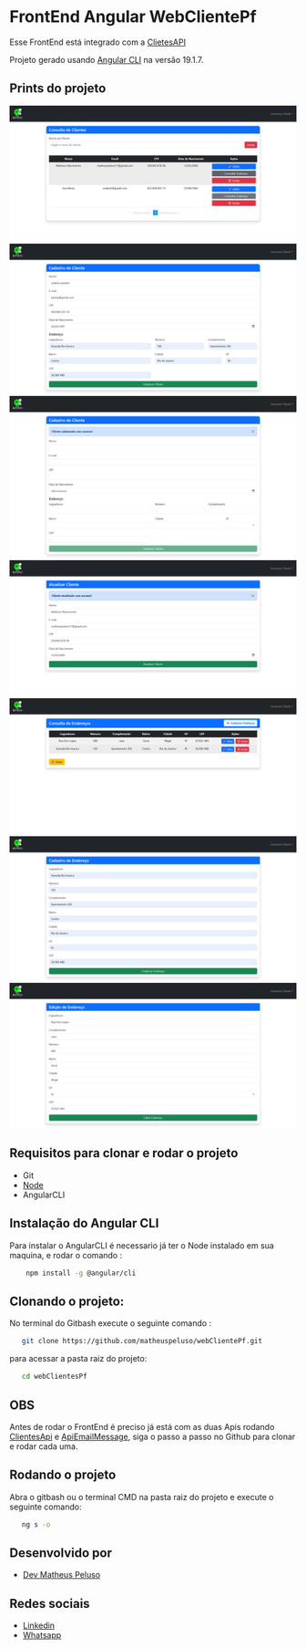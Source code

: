 # FrontEnd Angular WebClientePf
Esse FrontEnd está integrado com a [ClietesAPI](https://github.com/matheuspeluso/ClientesApi_CRUD-de-cliente-e-enviando-dados-para-fila-de-rabbitmq)

Projeto gerado usando [Angular CLI](https://github.com/angular/angular-cli) na versão 19.1.7.

## Prints do projeto
<img src="./prints_projeto/consulta_cliente.png"> 
<img src="./prints_projeto/cadastro_cliente01.png">
<img src="./prints_projeto/cadastro_cliente02.png">
<img src="./prints_projeto/edicao_cliente.png">  
<img src="./prints_projeto/consulta_endereco.png">
<img src="./prints_projeto/cadastro_endereco.png">
<img src="./prints_projeto/edicao_endereco.png">  

## Requisitos para clonar e rodar o projeto
- Git
- [Node](https://nodejs.org/)
- AngularCLI

## Instalação do Angular CLI
Para instalar o AngularCLI é necessario já ter o Node instalado em sua maquina, e rodar o comando :
```bash
    npm install -g @angular/cli
```

## Clonando o projeto:
No terminal do Gitbash execute o seguinte comando : 
```bash
   git clone https://github.com/matheuspeluso/webClientePf.git
```
para acessar a pasta raiz do projeto:
```bash
   cd webClientesPf
```

## OBS
Antes de rodar o FrontEnd é preciso já está com as duas Apis rodando [ClientesApi](https://github.com/matheuspeluso/ClientesApi_CRUD-de-cliente-e-enviando-dados-para-fila-de-rabbitmq) e [ApiEmailMessage](https://github.com/matheuspeluso/apiEmailMessage-consumindo-fila-RabbitMQ-e-envio-de-email), siga o passo a passo no Github para clonar e rodar cada uma.

## Rodando o projeto 
Abra o gitbash ou o terminal CMD na pasta raiz do projeto e execute o seguinte comando:
```bash
   ng s -o
```
## Desenvolvido por 
- [Dev Matheus Peluso](https://github.com/matheuspeluso)

## Redes sociais
- [Linkedin](https://www.linkedin.com/in/devmatheuspeluso/)
- [Whatsapp](https://wa.me/5521993857520?text=Ol%C3%A1%20Matheus%20vim%20pelo%20seu%20GitHub!%20)